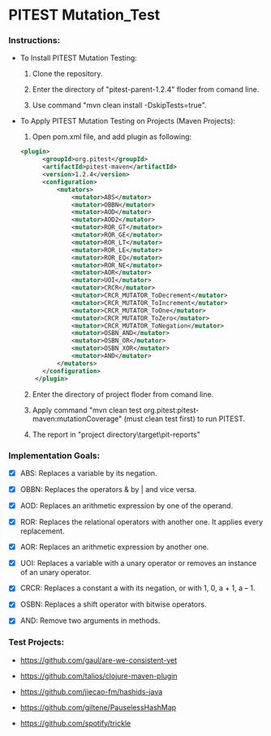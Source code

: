 # PITEST Mutation_Test

### Instructions:

- To Install PITEST Mutation Testing:

  1. Clone the repository. 

  2. Enter the directory of "pitest-parent-1.2.4" floder from comand line. 

  3. Use command "mvn clean install -DskipTests=true".

- To Apply PITEST Mutation Testing on Projects (Maven Projects):

  1. Open pom.xml file, and add plugin as following:

  ```xml
  <plugin>
      	<groupId>org.pitest</groupId>
      	<artifactId>pitest-maven</artifactId>
      	<version>1.2.4</version>
      	<configuration>
        	<mutators>
        		<mutator>ABS</mutator>
        		<mutator>OBBN</mutator>
        		<mutator>AOD</mutator>
        		<mutator>AOD2</mutator>
        		<mutator>ROR_GT</mutator>
        		<mutator>ROR_GE</mutator>
        		<mutator>ROR_LT</mutator>
        		<mutator>ROR_LE</mutator>
        		<mutator>ROR_EQ</mutator>
        		<mutator>ROR_NE</mutator>
        		<mutator>AOR</mutator>
        		<mutator>UOI</mutator>
        		<mutator>CRCR</mutator>
        		<mutator>CRCR_MUTATOR_ToDecrement</mutator>
        		<mutator>CRCR_MUTATOR_ToIncrement</mutator>
        		<mutator>CRCR_MUTATOR_ToOne</mutator>
        		<mutator>CRCR_MUTATOR_ToZero</mutator>
        		<mutator>CRCR_MUTATOR_ToNegation</mutator>
        		<mutator>OSBN_AND</mutator>
        		<mutator>OSBN_OR</mutator>
        		<mutator>OSBN_XOR</mutator>
        		<mutator>AND</mutator>
    		</mutators>
    	</configuration>
      </plugin>
  ```

  2. Enter the directory of project floder from comand line.

  3. Apply command "mvn clean test org.pitest:pitest-maven:mutationCoverage" (must clean test first) to run PITEST.

  4. The report in "project directory\target\pit-reports\"

### Implementation Goals:

- [x] ABS: Replaces a variable by its negation.

- [x] OBBN: Replaces the operators & by | and vice versa.

- [x] AOD: Replaces an arithmetic expression by one of the operand. 

- [x] ROR: Replaces the relational operators with another one. It applies every replacement. 

- [x] AOR: Replaces an arithmetic expression by another one.

- [x] UOI: Replaces a variable with a unary operator or removes an instance of an unary operator.

- [x] CRCR: Replaces a constant a with its negation, or with 1, 0, a + 1, a – 1.

- [x] OSBN: Replaces a shift operator with bitwise operators.

- [x] AND: Remove two arguments in methods.

### Test Projects:

- https://github.com/gaul/are-we-consistent-yet

- https://github.com/talios/clojure-maven-plugin

- https://github.com/jiecao-fm/hashids-java

- https://github.com/giltene/PauselessHashMap

- https://github.com/spotify/trickle

